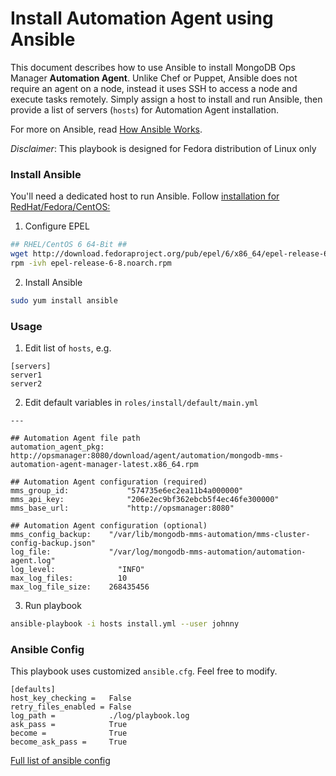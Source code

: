 # Install Automation Agent using Ansible

This document describes how to use Ansible to install MongoDB Ops Manager **Automation Agent**. Unlike Chef or Puppet, Ansible does not require an agent on a node, instead it uses SSH to access a node and execute tasks remotely. Simply assign a host to install and run Ansible, then provide a list of servers (`hosts`) for Automation Agent installation.

For more on Ansible, read [How Ansible Works](https://www.ansible.com/how-ansible-works).

*Disclaimer*: This playbook is designed for Fedora distribution of Linux only

### Install Ansible

You'll need a dedicated host to run Ansible.  Follow [installation for RedHat/Fedora/CentOS:](http://docs.ansible.com/ansible/intro_installation.html#latest-release-via-yum)

1) Configure EPEL
```bash
## RHEL/CentOS 6 64-Bit ##
wget http://download.fedoraproject.org/pub/epel/6/x86_64/epel-release-6-8.noarch.rpm
rpm -ivh epel-release-6-8.noarch.rpm
```
2) Install Ansible
```bash
sudo yum install ansible
```

### Usage

1) Edit list of `hosts`, e.g.
```
[servers]
server1
server2
```

2) Edit default variables in `roles/install/default/main.yml`
```
---

## Automation Agent file path
automation_agent_pkg: http://opsmanager:8080/download/agent/automation/mongodb-mms-automation-agent-manager-latest.x86_64.rpm

## Automation Agent configuration (required)
mms_group_id:		      "574735e6ec2ea11b4a000000"
mms_api_key:		      "206e2ec9bf362ebcb5f4ec46fe300000"
mms_base_url:		      "http://opsmanager:8080"

## Automation Agent configuration (optional)
mms_config_backup:	  "/var/lib/mongodb-mms-automation/mms-cluster-config-backup.json"
log_file:             "/var/log/mongodb-mms-automation/automation-agent.log"
log_level:		        "INFO"
max_log_files:		    10
max_log_file_size:	  268435456
```

3) Run playbook
```bash
ansible-playbook -i hosts install.yml --user johnny
```

### Ansible Config
This playbook uses customized `ansible.cfg`. Feel free to modify.
```
[defaults]
host_key_checking =   False
retry_files_enabled = False
log_path =            ./log/playbook.log
ask_pass =            True
become =              True
become_ask_pass =     True
```
[Full list of ansible config](http://docs.ansible.com/ansible/intro_configuration.html)
